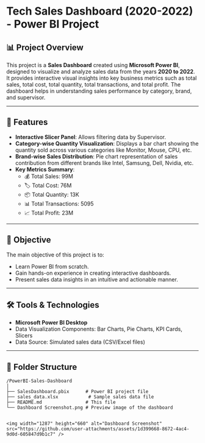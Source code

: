 # Tech Sales Dashboard (2020-2022) - Power BI Project

## 📊 Project Overview
This project is a **Sales Dashboard** created using **Microsoft Power BI**, designed to visualize and analyze sales data from the years **2020 to 2022**. It provides interactive visual insights into key business metrics such as total sales, total cost, total quantity, total transactions, and total profit. The dashboard helps in understanding sales performance by category, brand, and supervisor.

---

## 🚀 Features
- **Interactive Slicer Panel**: Allows filtering data by Supervisor.
- **Category-wise Quantity Visualization**: Displays a bar chart showing the quantity sold across various categories like Monitor, Mouse, CPU, etc.
- **Brand-wise Sales Distribution**: Pie chart representation of sales contribution from different brands like Intel, Samsung, Dell, Nvidia, etc.
- **Key Metrics Summary**:
  - 💰 Total Sales: 99M
  - 🏷 Total Cost: 76M
  - 📦 Total Quantity: 13K
  - 📊 Total Transactions: 5095
  - 📈 Total Profit: 23M

---

## 🎯 Objective
The main objective of this project is to:
- Learn Power BI from scratch.
- Gain hands-on experience in creating interactive dashboards.
- Present sales data insights in an intuitive and actionable manner.

---

## 🛠 Tools & Technologies
- **Microsoft Power BI Desktop**
- Data Visualization Components: Bar Charts, Pie Charts, KPI Cards, Slicers
- Data Source: Simulated sales data (CSV/Excel files)

---

## 📂 Folder Structure
```plaintext
/PowerBI-Sales-Dashboard
│
├── SalesDashboard.pbix      # Power BI project file
├── sales_data.xlsx           # Sample sales data file
├── README.md                # This file
└── Dashboard Screenshot.png # Preview image of the dashboard


<img width="1287" height="660" alt="Dashboard Screenshot" src="https://github.com/user-attachments/assets/1d399668-8672-4ac4-9d0d-605847d9b1c7" />


